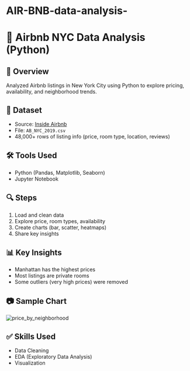 # AIR-BNB-data-analysis-
# 🏡 Airbnb NYC Data Analysis (Python)

## 📌 Overview
Analyzed Airbnb listings in New York City using Python to explore pricing, availability, and neighborhood trends.

## 📁 Dataset
- Source: [Inside Airbnb]([http://insideairbnb.com/get-the-data](https://github.com/aryankurdekar/AIR-BNB-data-analysis-/blob/main/compressed_data.csv.gz))
- File: `AB_NYC_2019.csv`
- 48,000+ rows of listing info (price, room type, location, reviews)

## 🛠 Tools Used
- Python (Pandas, Matplotlib, Seaborn)
- Jupyter Notebook

## 🔍 Steps
1. Load and clean data
2. Explore price, room types, availability
3. Create charts (bar, scatter, heatmaps)
4. Share key insights

## 📊 Key Insights
- Manhattan has the highest prices
- Most listings are private rooms
- Some outliers (very high prices) were removed

## 📷 Sample Chart
![price_by_neighborhood](outputs/price_by_neighborhood.png)

## ✅ Skills Used
- Data Cleaning
- EDA (Exploratory Data Analysis)
- Visualization


